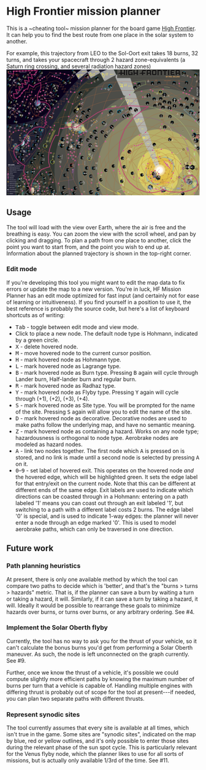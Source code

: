 # High Frontier mission planner

This is a ~cheating tool~ mission planner for the board game [High Frontier](https://boardgamegeek.com/boardgame/281655/high-frontier-4-all). It can help you to find the best route from one place in the solar system to another.

For example, this trajectory from LEO to the Sol-Oort exit takes 18 burns, 32 turns, and takes your spacecraft through 2 hazard zone-equivalents (a Saturn ring crossing, and several radiation hazard zones)
![Example trajectory from LEO to the Sol-Oort exit](docs/example-trajectory.png)

## Usage

The tool will load with the view over Earth, where the air is free and the breathing is easy. You can zoom the view with the scroll wheel, and pan by clicking and dragging. To plan a path from one place to another, click the point you want to start from, and the point you wish to end up at. Information about the planned trajectory is shown in the top-right corner.

### Edit mode

If you're developing this tool you might want to edit the map data to fix errors or update the map to a new version. You're in luck, HF Mission Planner has an edit mode optimized for fast input (and certainly not for ease of learning or intuitiveness). If you find yourself in a position to use it, the best reference is probably the source code, but here's a list of keyboard shortcuts as of writing:

- <kbd>Tab</kbd> - toggle between edit mode and view mode.
- Click to place a new node. The default node type is Hohmann, indicated by a green circle.
- <kbd>X</kbd> - delete hovered node.
- <kbd>M</kbd> - move hovered node to the current cursor position.
- <kbd>H</kbd> - mark hovered node as Hohmann type.
- <kbd>L</kbd> - mark hovered node as Lagrange type.
- <kbd>B</kbd> - mark hovered node as Burn type. Pressing <kbd>B</kbd> again will cycle through Lander burn, Half-lander burn and regular burn.
- <kbd>R</kbd> - mark hovered node as Radhaz type.
- <kbd>Y</kbd> - mark hovered node as Flyby type. Pressing <kbd>Y</kbd> again will cycle through (+1), (+2), (+3), (+4).
- <kbd>S</kbd> - mark hovered node as Site type. You will be prompted for the name of the site. Pressing <kbd>S</kbd> again will allow you to edit the name of the site.
- <kbd>D</kbd> - mark hovered node as decorative. Decorative nodes are used to make paths follow the underlying map, and have no semantic meaning.
- <kbd>Z</kbd> - mark hovered node as containing a hazard. Works on any node type; hazardousness is orthogonal to node type. Aerobrake nodes are modeled as hazard nodes.
- <kbd>A</kbd> - link two nodes together. The first node which <kbd>A</kbd> is pressed on is stored, and no link is made until a second node is selected by pressing <kbd>A</kbd> on it.
- <kbd>0</kbd>–<kbd>9</kbd> - set label of hovered exit. This operates on the hovered node _and_ the hovered edge, which will be highlighted green. It sets the edge label for that entry/exit on the current node. Note that this can be different at different ends of the same edge. Exit labels are used to indicate which directions can be coasted through in a Hohmann: entering on a path labeled '1' means you can coast out through an exit labeled '1', but switching to a path with a different label costs 2 burns. The edge label '0' is special, and is used to indicate 1-way edges: the planner will never enter a node through an edge marked '0'. This is used to model aerobrake paths, which can only be traversed in one direction.

## Future work

### Path planning heuristics

At present, there is only one available method by which the tool can compare two paths to decide which is 'better', and that's the "burns > turns > hazards" metric. That is, if the planner can save a burn by waiting a turn or taking a hazard, it will. Similarly, if it can save a turn by taking a hazard, it will. Ideally it would be possible to rearrange these goals to minimize hazards over burns, or turns over burns, or any arbitrary ordering. See #4.

### Implement the Solar Oberth flyby

Currently, the tool has no way to ask you for the thrust of your vehicle, so it can't calculate the bonus burns you'd get from performing a Solar Oberth maneuver. As such, the node is left unconnected on the graph currently. See #9.

Further, once we know the thrust of a vehicle, it's possible we could compute slightly more efficient paths by knowing the maximum number of burns per turn that a vehicle is capable of. Handling multiple engines with differing thrust is probably out of scope for the tool at present---if needed, you can plan two separate paths with different thrusts.

### Represent synodic sites

The tool currently assumes that every site is available at all times, which isn't true in the game. Some sites are "synodic sites", indicated on the map by blue, red or yellow outlines, and it's only possible to enter those sites during the relevant phase of the sun spot cycle. This is particularly relevant for the Venus flyby node, which the planner likes to use for all sorts of missions, but is actually only available 1/3rd of the time. See #11.

